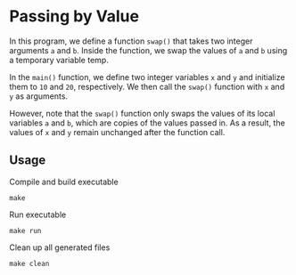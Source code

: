 # Passing by Value

In this program, we define a function `swap()` that takes two integer arguments `a` and `b`. Inside the function, we swap the values of `a` and `b` using a temporary variable temp.

In the `main()` function, we define two integer variables `x` and `y` and initialize them to `10` and `20`, respectively. We then call the `swap()` function with `x` and `y` as arguments.

However, note that the `swap()` function only swaps the values of its local variables `a` and `b`, which are copies of the values passed in. As a result, the values of `x` and `y` remain unchanged after the function call.

## Usage
Compile and build executable
```shell
make
```

Run executable
```shell
make run
```

Clean up all generated files
```shell
make clean
```

